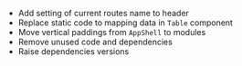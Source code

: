 * Add setting of current routes name to header
* Replace static code to mapping data in `Table` component
* Move vertical paddings from `AppShell` to modules
* Remove unused code and dependencies
* Raise dependencies versions
